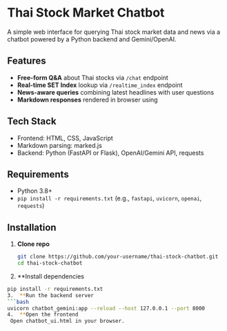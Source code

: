 # Thai Stock Market Chatbot

A simple web interface for querying Thai stock market data and news via a chatbot powered by a Python backend and Gemini/OpenAI.

## Features

- **Free-form Q&A** about Thai stocks via `/chat` endpoint  
- **Real-time SET Index** lookup via `/realtime_index` endpoint  
- **News-aware queries** combining latest headlines with user questions 
- **Markdown responses** rendered in browser using

## Tech Stack

- Frontend: HTML, CSS, JavaScript  
- Markdown parsing: marked.js  
- Backend: Python (FastAPI or Flask), OpenAI/Gemini API, requests  

## Requirements

- Python 3.8+  
- `pip install -r requirements.txt` (e.g., `fastapi`, `uvicorn`, `openai`, `requests`)

## Installation

1. **Clone repo**  
   ```bash
   git clone https://github.com/your-username/thai-stock-chatbot.git
   cd thai-stock-chatbot
2.	**Install dependencies
   ```bash
   pip install -r requirements.txt
3.	**Run the backend server
   ```bash
   uvicorn chatbot_gemini:app --reload --host 127.0.0.1 --port 8000
4.	**Open the frontend
    Open chatbot_ui.html in your browser.
